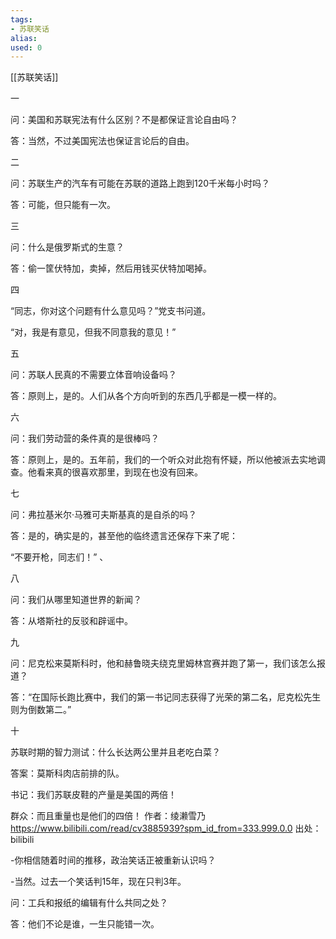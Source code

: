 ```yaml
---
tags: 
- 苏联笑话 
alias:
used: 0
---
```

[[苏联笑话]]

一

问：美国和苏联宪法有什么区别？不是都保证言论自由吗？

答：当然，不过美国宪法也保证言论后的自由。

二

问：苏联生产的汽车有可能在苏联的道路上跑到120千米每小时吗？ 

答：可能，但只能有一次。

三

问：什么是俄罗斯式的生意？

答：偷一筐伏特加，卖掉，然后用钱买伏特加喝掉。

四

“同志，你对这个问题有什么意见吗？”党支书问道。

“对，我是有意见，但我不同意我的意见！”

五

问：苏联人民真的不需要立体音响设备吗？

答：原则上，是的。人们从各个方向听到的东西几乎都是一模一样的。 

六

问：我们劳动营的条件真的是很棒吗？

答：原则上，是的。五年前，我们的一个听众对此抱有怀疑，所以他被派去实地调查。他看来真的很喜欢那里，到现在也没有回来。

七

问：弗拉基米尔·马雅可夫斯基真的是自杀的吗？

答：是的，确实是的，甚至他的临终遗言还保存下来了呢：

“不要开枪，同志们！” 、

八

问：我们从哪里知道世界的新闻？

答：从塔斯社的反驳和辟谣中。

九

问：尼克松来莫斯科时，他和赫鲁晓夫绕克里姆林宫赛并跑了第一，我们该怎么报道？

答：“在国际长跑比赛中，我们的第一书记同志获得了光荣的第二名，尼克松先生则为倒数第二。” 

十

苏联时期的智力测试：什么长达两公里并且老吃白菜？

答案：莫斯科肉店前排的队。




书记：我们苏联皮鞋的产量是美国的两倍！

群众：而且重量也是他们的四倍！ 作者：绫濑雪乃 https://www.bilibili.com/read/cv3885939?spm_id_from=333.999.0.0 出处：bilibili


-你相信随着时间的推移，政治笑话正被重新认识吗？

-当然。过去一个笑话判15年，现在只判3年。



问：工兵和报纸的编辑有什么共同之处？

答：他们不论是谁，一生只能错一次。 






